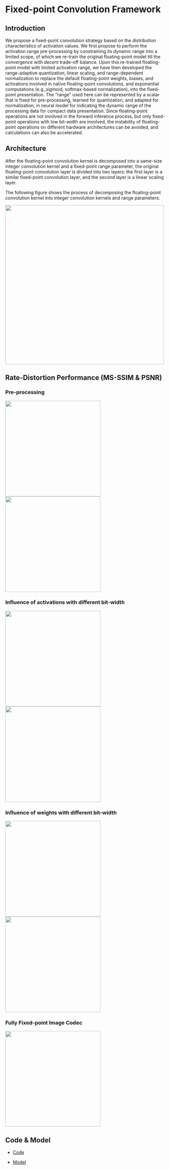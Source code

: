 
# Fixed-point Convolution Framework
## Introduction
We propose a fixed-point convolution strategy based on the distribution characteristics of activation values. 
We first propose to perform the activation range pre-processing by constraining its dynamic range into a limited scope, of which we re-train the original floating-point model till the convergence with decent trade-off balance. 
Upon this re-trained floating-point model with limited activation range, we have then developed the range-adaptive quantization, linear scaling, and range-dependent normalization to replace the default floating-point weights, biases, and activations involved in native floating-point convolutions, and exponential computations (e.g.,sigmoid, softmax-based normalization), into the fixed-point presentation. 
The “range” used here can be represented by a scalar that is fixed for pre-processing, learned for quantization, and  adapted for normalization, in neural model for indicating the dynamic range of the processing data for compact data presentation. 
Since floating-point operations are not involved in the forward inference process, but only fixed-point operations with low bit-width are involved, the instability of floating-point operations on different hardware architectures can be avoided, and calculations can also be accelerated.


## Architecture
After the floating-point convolution kernel is decomposed into a same-size integer convolution kernel and a fixed-point range parameter, the original floating-point convolution layer is divided into two layers: the first layer is a similar fixed-point convolution layer, and the second layer is a linear scaling layer. 

The following figure shows the process of decomposing the floating-point convolution kernel into integer convolution kernels and range parameters: 

<img src="https://njuvision.github.io/fixed-point/images/kernel.png" width="500px" >


## Rate-Distortion Performance (MS-SSIM & PSNR)
### Pre-processing
<img src="https://njuvision.github.io/fixed-point/images/ex_float.png" width="300px" /><img src="https://njuvision.github.io/fixed-point/images/ex_float_psnr.png" width="300px" >

### Influence of activations with different bit-width
<img src="https://njuvision.github.io/fixed-point/images/ex_weight8.png" width="300px" /><img src="https://njuvision.github.io/fixed-point/images/ex_weight8_psnr.png" width="300px" >

### Influence of weights with different bit-width
<img src="https://njuvision.github.io/fixed-point/images/ex_weight7.png" width="300px" /><img src="https://njuvision.github.io/fixed-point/images/ex_weight7_psnr.png" width="300px" >

### Fully Fixed-point Image Codec
<img src="https://njuvision.github.io/fixed-point/images/ex_full.png" width="300px" >


## Code & Model

+ [Code](./scripts/)

+ [Model](./models/)

